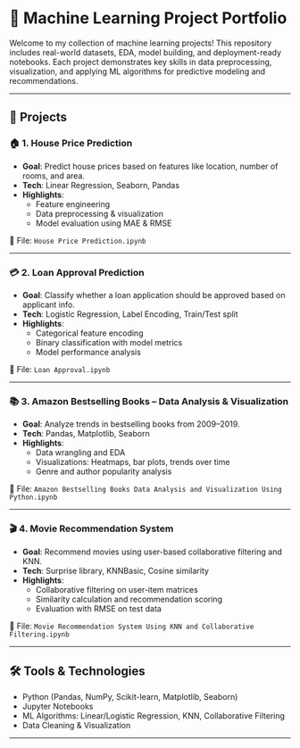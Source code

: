 # 🤖 Machine Learning Project Portfolio

Welcome to my collection of machine learning projects! This repository includes real-world datasets, EDA, model building, and deployment-ready notebooks. Each project demonstrates key skills in data preprocessing, visualization, and applying ML algorithms for predictive modeling and recommendations.

---

## 📂 Projects

### 🏠 1. House Price Prediction
- **Goal**: Predict house prices based on features like location, number of rooms, and area.
- **Tech**: Linear Regression, Seaborn, Pandas
- **Highlights**:
  - Feature engineering
  - Data preprocessing & visualization
  - Model evaluation using MAE & RMSE

📁 File: `House Price Prediction.ipynb`

---

### 💳 2. Loan Approval Prediction
- **Goal**: Classify whether a loan application should be approved based on applicant info.
- **Tech**: Logistic Regression, Label Encoding, Train/Test split
- **Highlights**:
  - Categorical feature encoding
  - Binary classification with model metrics
  - Model performance analysis

📁 File: `Loan Approval.ipynb`

---

### 📚 3. Amazon Bestselling Books – Data Analysis & Visualization
- **Goal**: Analyze trends in bestselling books from 2009–2019.
- **Tech**: Pandas, Matplotlib, Seaborn
- **Highlights**:
  - Data wrangling and EDA
  - Visualizations: Heatmaps, bar plots, trends over time
  - Genre and author popularity analysis

📁 File: `Amazon Bestselling Books Data Analysis and Visualization Using Python.ipynb`

---

### 🎬 4. Movie Recommendation System
- **Goal**: Recommend movies using user-based collaborative filtering and KNN.
- **Tech**: Surprise library, KNNBasic, Cosine similarity
- **Highlights**:
  - Collaborative filtering on user-item matrices
  - Similarity calculation and recommendation scoring
  - Evaluation with RMSE on test data

📁 File: `Movie Recommendation System Using KNN and Collaborative Filtering.ipynb`

---

## 🛠️ Tools & Technologies

- Python (Pandas, NumPy, Scikit-learn, Matplotlib, Seaborn)
- Jupyter Notebooks
- ML Algorithms: Linear/Logistic Regression, KNN, Collaborative Filtering
- Data Cleaning & Visualization

---

